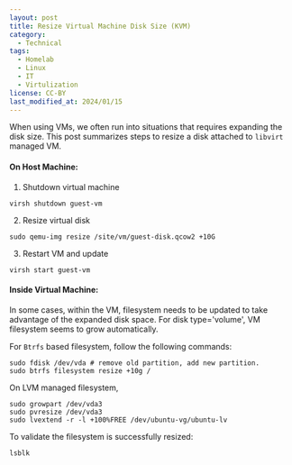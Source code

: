 ```yaml
---
layout: post
title: Resize Virtual Machine Disk Size (KVM)
category:
  - Technical
tags:
  - Homelab
  - Linux
  - IT
  - Virtulization
license: CC-BY
last_modified_at: 2024/01/15
---
```


When using VMs, we often run into situations that requires expanding the disk size. This post summarizes steps to resize a disk attached to `libvirt` managed VM. 

#### On Host Machine:
 
1. Shutdown virtual machine
```shell
virsh shutdown guest-vm
```

2. Resize virtual disk
```shell
sudo qemu-img resize /site/vm/guest-disk.qcow2 +10G
```

3. Restart VM and update 
```shell
virsh start guest-vm
```

#### Inside Virtual Machine:

In some cases, within the VM, filesystem needs to be updated to take advantage of the expanded disk space. For disk type='volume', VM filesystem seems to grow automatically. 

For `Btrfs` based filesystem, follow the following commands:
```shell
sudo fdisk /dev/vda # remove old partition, add new partition. 
sudo btrfs filesystem resize +10g /
```

On LVM managed filesystem, 
```shell
sudo growpart /dev/vda3
sudo pvresize /dev/vda3
sudo lvextend -r -l +100%FREE /dev/ubuntu-vg/ubuntu-lv
```

To validate the filesystem is successfully resized:
```shell
lsblk
```
